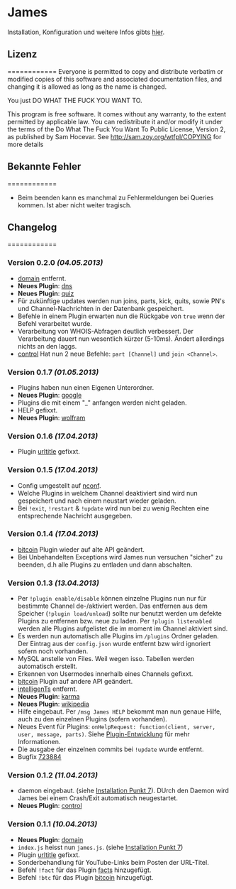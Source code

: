 # James
Installation, Konfiguration und weitere Infos gibts [hier](http://maddin77.github.io/James/).

## Lizenz
============
Everyone is permitted to copy and distribute verbatim or modified 
copies of this software and associated documentation files, and 
changing it is allowed as long as the name is changed.

You just DO WHAT THE FUCK YOU WANT TO. 

This program is free software. It comes without any warranty, to
the extent permitted by applicable law. You can redistribute it
and/or modify it under the terms of the Do What The Fuck You Want
To Public License, Version 2, as published by Sam Hocevar. See
http://sam.zoy.org/wtfpl/COPYING for more details

## Bekannte Fehler
============
* Beim beenden kann es manchmal zu Fehlermeldungen bei Queries kommen. Ist aber nicht weiter tragisch.

## Changelog
============
### Version 0.2.0 *(04.05.2013)*
* [domain](https://github.com/maddin77/James/blob/master/plugins/domain) entfernt.
* **Neues Plugin**: [dns](https://github.com/maddin77/James/blob/master/plugins/dns)
* **Neues Plugin**: [quiz](https://github.com/maddin77/James/blob/master/plugins/quiz)
* Für zukünftige updates werden nun joins, parts, kick, quits, sowie PN's und Channel-Nachrichten in der Datenbank gespeichert.
* Befehle in einem Plugin erwarten nun die Rückgabe von ```true``` wenn der Befehl verarbeitet wurde.
* Verarbeitung von WHOIS-Abfragen deutlich verbessert. Der Verarbeitung dauert nun wesentlich kürzer (5-10ms). Ändert allerdings nichts an den laggs.
* [control](https://github.com/maddin77/James/blob/master/plugins/control) Hat nun 2 neue Befehle: `part [Channel]` und `join <Channel>`.

### Version 0.1.7 *(01.05.2013)*
* Plugins haben nun einen Eigenen Unterordner.
* **Neues Plugin**: [google](https://github.com/maddin77/James/blob/master/plugins/google)
* Plugins die mit einem "_" anfangen werden nicht geladen.
* HELP gefixxt.
* **Neues Plugin**: [wolfram](https://github.com/maddin77/James/blob/master/plugins/wolfram)

### Version 0.1.6 *(17.04.2013)*
* Plugin [urltitle](https://github.com/maddin77/James/blob/master/plugins/urltitle) gefixxt.

### Version 0.1.5 *(17.04.2013)*
* Config umgestellt auf [nconf](https://github.com/flatiron/nconf).
* Welche Plugins in welchem Channel deaktiviert sind wird nun gespeichert und nach einem neustart wieder geladen.
* Bei `!exit`, `!restart` & `!update` wird nun bei zu wenig Rechten eine entsprechende Nachricht ausgegeben.

### Version 0.1.4 *(17.04.2013)*
* [bitcoin](https://github.com/maddin77/James/blob/master/plugins/bitcoin) Plugin wieder auf alte API geändert.
* Bei Unbehandelten Exceptions wird James nun versuchen "sicher" zu beenden, d.h alle Plugins zu entladen und dann abschalten.

### Version 0.1.3 *(13.04.2013)*
* Per `!plugin enable/disable` können einzelne Plugins nun nur für bestimmte Channel de-/aktiviert werden. Das entfernen aus dem Speicher (`!plugin load/unload`) sollte nur benutzt werden um defekte Plugins zu entfernen bzw. neue zu laden. Per `!plugin listenabled` werden alle Plugins aufgelistet die im moment im Channel aktiviert sind.
* Es werden nun automatisch alle Plugins im `/plugins` Ordner geladen. Der Eintrag aus der `config.json` wurde entfernt bzw wird ignoriert sofern noch vorhanden.
* MySQL anstelle von Files. Weil wegen isso. Tabellen werden automatisch erstellt.
* Erkennen von Usermodes innerhalb eines Channels gefixxt.
* [bitcoin](https://github.com/maddin77/James/blob/master/plugins/bitcoin) Plugin auf andere API geändert.
* [intelligenTs](https://github.com/maddin77/James/blob/master/plugins/intelligenTs) entfernt.
* **Neues Plugin**: [karma](https://github.com/maddin77/James/blob/master/plugins/karma)
* **Neues Plugin**: [wikipedia](https://github.com/maddin77/James/blob/master/plugins/wikipedia)
* Hilfe eingebaut. Per `/msg James HELP` bekommt man nun genaue Hilfe, auch zu den einzelnen Plugins (sofern vorhanden).
* Neues Event für Plugins: `onHelpRequest: function(client, server, user, message, parts)`. Siehe [Plugin-Entwicklung](#plugin-entwicklung) für mehr Informationen.
* Die ausgabe der einzelnen commits bei `!update` wurde entfernt.
* Bugfix [723884](http://paste.kde.org/723884/)

### Version 0.1.2 *(11.04.2013)*
* daemon eingebaut. (siehe [Installation Punkt 7](#installation)). DUrch den Daemon wird James bei einem Crash/Exit automatisch neugestartet.
* **Neues Plugin**: [control](https://github.com/maddin77/James/blob/master/plugins/control)

### Version 0.1.1 *(10.04.2013)*
* **Neues Plugin**: [domain](https://github.com/maddin77/James/blob/master/plugins/domain)
* `index.js` heisst nun `james.js`. (siehe [Installation Punkt 7](#installation))
* Plugin [urltitle](https://github.com/maddin77/James/blob/master/plugins/urltitle) gefixxt.
* Sonderbehandlung für YouTube-Links beim Posten der URL-Titel.
* Befehl `!fact` für das Plugin [facts](https://github.com/maddin77/James/blob/master/plugins/facts) hinzugefügt.
* Befehl `!btc` für das Plugin [bitcoin](https://github.com/maddin77/James/blob/master/plugins/bitcoin) hinzugefügt.